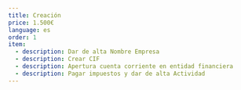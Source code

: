```yaml
---
title: Creación
price: 1.500€
language: es
order: 1
item:
  - description: Dar de alta Nombre Empresa
  - description: Crear CIF
  - description: Apertura cuenta corriente en entidad financiera
  - description: Pagar impuestos y dar de alta Actividad
---
```


